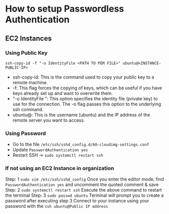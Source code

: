 # How to setup Passwordless Authentication

## EC2 Instances

### Using Public Key

```
ssh-copy-id -f "-o IdentityFile <PATH TO PEM FILE>" ubuntu@<INSTANCE-PUBLIC-IP>
```

- ssh-copy-id: This is the command used to copy your public key to a remote machine.
- -f: This flag forces the copying of keys, which can be useful if you have keys already set up and want to overwrite them.
- "-o IdentityFile <PATH TO PEM FILE>": This option specifies the identity file (private key) to use for the connection. The -o flag passes this option to the underlying ssh command.
- ubuntu@<INSTANCE-IP>: This is the username (ubuntu) and the IP address of the remote server you want to access.

### Using Password 

- Go to the file `/etc/ssh/sshd_config.d/60-cloudimg-settings.conf`
- Update `PasswordAuthentication yes`
- Restart SSH -> `sudo systemctl restart ssh`
  
### If not using an EC2 Instance in organization

Step: 1 `sudo vim /etc/ssh/sshd_config`
Once you enter the editor mode, find `PasswordAuthentication yes` and uncomment the quoted comment & save
Step: 2 `sudo systemctl restart ssh`
Execute the above command to restart the terminal
Step: 3 `sudo passwd ubuntu`
Terminal will prompt you to create a password after executing step 3
Connect to your instance using your password with the `ssh ubuntu@Public IP address`
